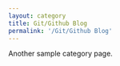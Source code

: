 ```yaml
---
layout: category
title: Git/Github Blog
permalink: '/Git/Github Blog'
---
```


Another sample category page.